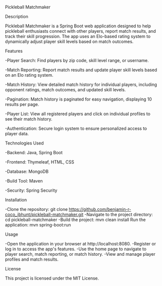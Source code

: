 Pickleball Matchmaker


Description

Pickleball Matchmaker is a Spring Boot web application designed to help pickleball enthusiasts connect with other players, report match results, and track their skill progression. The app uses an Elo-based rating system to dynamically adjust player skill levels based on match outcomes.  

Features

-Player Search: Find players by zip code, skill level range, or username.

-Match Reporting: Report match results and update player skill levels based on an Elo rating system.

-Match History: View detailed match history for individual players, including opponent ratings, match outcomes, and updated skill levels.

-Pagination: Match history is paginated for easy navigation, displaying 10 results per page.

-Player List: View all registered players and click on individual profiles to see their match history.

-Authentication: Secure login system to ensure personalized access to player data.


Technologies Used

-Backend: Java, Spring Boot

-Frontend: Thymeleaf, HTML, CSS

-Database: MongoDB

-Build Tool: Maven

-Security: Spring Security

Installation

-Clone the repository:
git clone https://github.com/benjamin-r-coco_jbhunt/pickleball-matchmaker.git
-Navigate to the project directory:
cd pickleball-matchmaker
-Build the project:
mvn clean install
Run the application:
mvn spring-boot:run

Usage

-Open the application in your browser at http://localhost:8080.
-Register or log in to access the app's features.
-Use the home page to navigate to player search, match reporting, or match history.
-View and manage player profiles and match results.


License

This project is licensed under the MIT License.
